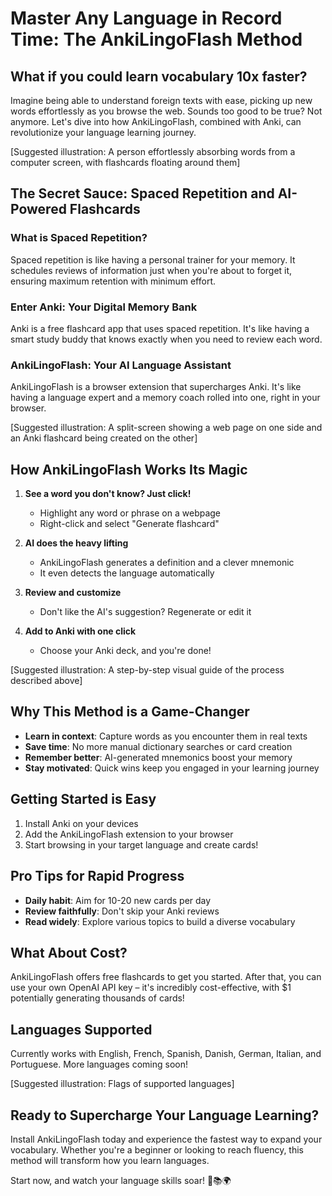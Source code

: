 # Master Any Language in Record Time: The AnkiLingoFlash Method

## What if you could learn vocabulary 10x faster?

Imagine being able to understand foreign texts with ease, picking up new words effortlessly as you browse the web. Sounds too good to be true? Not anymore. Let's dive into how AnkiLingoFlash, combined with Anki, can revolutionize your language learning journey.

[Suggested illustration: A person effortlessly absorbing words from a computer screen, with flashcards floating around them]

## The Secret Sauce: Spaced Repetition and AI-Powered Flashcards

### What is Spaced Repetition?

Spaced repetition is like having a personal trainer for your memory. It schedules reviews of information just when you're about to forget it, ensuring maximum retention with minimum effort.

### Enter Anki: Your Digital Memory Bank

Anki is a free flashcard app that uses spaced repetition. It's like having a smart study buddy that knows exactly when you need to review each word.

### AnkiLingoFlash: Your AI Language Assistant

AnkiLingoFlash is a browser extension that supercharges Anki. It's like having a language expert and a memory coach rolled into one, right in your browser.

[Suggested illustration: A split-screen showing a web page on one side and an Anki flashcard being created on the other]

## How AnkiLingoFlash Works Its Magic

1. **See a word you don't know? Just click!**
   - Highlight any word or phrase on a webpage
   - Right-click and select "Generate flashcard"

2. **AI does the heavy lifting**
   - AnkiLingoFlash generates a definition and a clever mnemonic
   - It even detects the language automatically

3. **Review and customize**
   - Don't like the AI's suggestion? Regenerate or edit it

4. **Add to Anki with one click**
   - Choose your Anki deck, and you're done!

[Suggested illustration: A step-by-step visual guide of the process described above]

## Why This Method is a Game-Changer

- **Learn in context**: Capture words as you encounter them in real texts
- **Save time**: No more manual dictionary searches or card creation
- **Remember better**: AI-generated mnemonics boost your memory
- **Stay motivated**: Quick wins keep you engaged in your learning journey

## Getting Started is Easy

1. Install Anki on your devices
2. Add the AnkiLingoFlash extension to your browser
3. Start browsing in your target language and create cards!

## Pro Tips for Rapid Progress

- **Daily habit**: Aim for 10-20 new cards per day
- **Review faithfully**: Don't skip your Anki reviews
- **Read widely**: Explore various topics to build a diverse vocabulary

## What About Cost?

AnkiLingoFlash offers free flashcards to get you started. After that, you can use your own OpenAI API key – it's incredibly cost-effective, with $1 potentially generating thousands of cards!

## Languages Supported

Currently works with English, French, Spanish, Danish, German, Italian, and Portuguese. More languages coming soon!

[Suggested illustration: Flags of supported languages]

## Ready to Supercharge Your Language Learning?

Install AnkiLingoFlash today and experience the fastest way to expand your vocabulary. Whether you're a beginner or looking to reach fluency, this method will transform how you learn languages. 

Start now, and watch your language skills soar! 🚀📚🌍